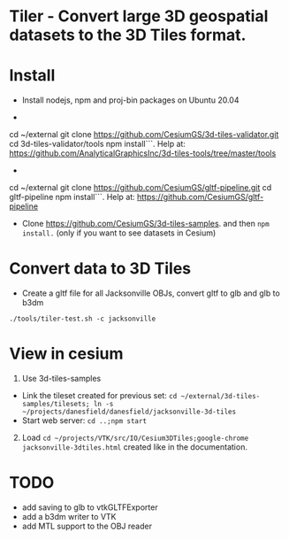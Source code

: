 # Tiler - Convert large 3D geospatial datasets to the 3D Tiles format.

# Install
- Install nodejs, npm and proj-bin packages on Ubuntu 20.04
- ```
cd ~/external
git clone https://github.com/CesiumGS/3d-tiles-validator.git
cd 3d-tiles-validator/tools
npm install```. Help at: <https://github.com/AnalyticalGraphicsInc/3d-tiles-tools/tree/master/tools>
- ```
cd ~/external
git clone https://github.com/CesiumGS/gltf-pipeline.git
cd gltf-pipeline
npm install```. Help at: <https://github.com/CesiumGS/gltf-pipeline>
- Clone <https://github.com/CesiumGS/3d-tiles-samples>. and then `npm install.` (only if you want to see datasets in Cesium)

# Convert data to 3D Tiles
- Create a gltf file for all Jacksonville OBJs, convert gltf to glb and glb to b3dm
```
./tools/tiler-test.sh -c jacksonville
```

# View in cesium
1. Use 3d-tiles-samples
  - Link the tileset created for previous set:
  `cd ~/external/3d-tiles-samples/tilesets; ln -s ~/projects/danesfield/danesfield/jacksonville-3d-tiles`
  - Start web server:
  `cd ..;npm start`
2. Load `cd ~/projects/VTK/src/IO/Cesium3DTiles;google-chrome jacksonville-3dtiles.html` created like in the documentation.


# TODO
- add saving to glb to vtkGLTFExporter
- add a b3dm writer to VTK
- add MTL support to the OBJ reader
